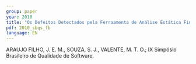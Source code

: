 ```yaml
---
group: paper
year: 2010
title: "Os Defeitos Detectados pela Ferraamenta de Análise Estática FindBugs são Relevantes?"
pdf: 2010_sbqs_fb
language: EN
---
```


ARAUJO FILHO, J. E. M., SOUZA, S. J., VALENTE, M. T. O.; IX Simpósio Brasileiro de Qualidade de Software.
